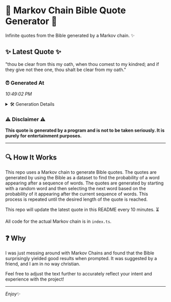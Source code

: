 # 📖 Markov Chain Bible Quote Generator 📖

Infinite quotes from the Bible generated by a Markov chain. ✨

## ✨ Latest Quote ✨
"thou be clear from this my oath, when thou comest to my kindred; and if they give not thee one, thou shalt be clear from my oath."

### ⏰ Generated At
*10:49:02 PM*

<details>
    <summary>🛠️ Generation Details</summary>
    <p>
        <strong>🌱 Seed:</strong> thou<br>
        <strong>🔄 Iterations:</strong> 26<br>
        <strong>📜 Context History:</strong><br>[ thou ]: be<br>[ thou, be ]: clear<br>[ thou, be, clear ]: from<br>[ thou, be, clear, from ]: this<br>[ thou, be, clear, from, this ]: my<br>[ thou, be, clear, from, this, my ]: oath,<br>[ be, clear, from, this, my, oath, ]: when<br>[ clear, from, this, my, oath,, when ]: thou<br>[ from, this, my, oath,, when, thou ]: comest<br>[ this, my, oath,, when, thou, comest ]: to<br>[ my, oath,, when, thou, comest, to ]: my<br>[ oath,, when, thou, comest, to, my ]: kindred;<br>[ when, thou, comest, to, my, kindred; ]: and<br>[ thou, comest, to, my, kindred;, and ]: if<br>[ comest, to, my, kindred;, and, if ]: they<br>[ to, my, kindred;, and, if, they ]: give<br>[ my, kindred;, and, if, they, give ]: not<br>[ kindred;, and, if, they, give, not ]: thee<br>[ and, if, they, give, not, thee ]: one,<br>[ if, they, give, not, thee, one, ]: thou<br>[ they, give, not, thee, one,, thou ]: shalt<br>[ give, not, thee, one,, thou, shalt ]: be<br>[ not, thee, one,, thou, shalt, be ]: clear<br>[ thee, one,, thou, shalt, be, clear ]: from<br>[ one,, thou, shalt, be, clear, from ]: my<br>[ thou, shalt, be, clear, from, my ]: oath.<br>
    </p>
</details>

### ⚠️ Disclaimer ⚠️
**This quote is generated by a program and is not to be taken seriously. It is purely for entertainment purposes.**

---

## 🔍 How It Works

This repo uses a Markov chain to generate Bible quotes. The quotes are generated by using the Bible as a dataset to find the probability of a word appearing after a sequence of words. The quotes are generated by starting with a random word and then selecting the next word based on the probability of it appearing after the current sequence of words. This process is repeated until the desired length of the quote is reached.

This repo will update the latest quote in this README every 10 minutes. ⏳

All code for the actual Markov chain is in `index.ts`.

## ❓ Why

I was just messing around with Markov Chains and found that the Bible surprisingly yielded good results when prompted. 
It was suggested by a friend, and I am in no way christian.

Feel free to adjust the text further to accurately reflect your intent and experience with the project!

---

*Enjoy*✨
